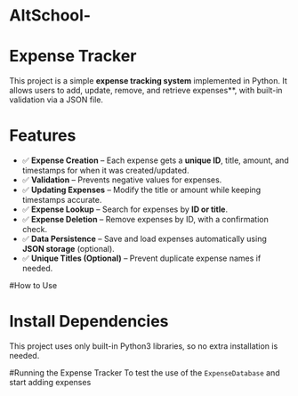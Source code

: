 # AltSchool-

# Expense Tracker

This project is a simple **expense tracking system** implemented in Python. It allows users to add, update, remove, and retrieve expenses**, with built-in validation  via a JSON file. 

# Features

- ✅ **Expense Creation** – Each expense gets a **unique ID**, title, amount, and timestamps for when it was created/updated.
- ✅ **Validation** – Prevents negative values for expenses.
- ✅ **Updating Expenses** – Modify the title or amount while keeping timestamps accurate.
- ✅ **Expense Lookup** – Search for expenses by **ID or title**.
- ✅ **Expense Deletion** – Remove expenses by ID, with a confirmation check.
- ✅ **Data Persistence** – Save and load expenses automatically using **JSON storage** (optional).
- ✅ **Unique Titles (Optional)** – Prevent duplicate expense names if needed.

#How to Use

# Install Dependencies
This project uses only built-in Python3 libraries, so no extra installation is needed.

#Running the Expense Tracker
To test the use of the `ExpenseDatabase` and start adding expenses
